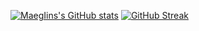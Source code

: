 [![MaegIins's GitHub stats](https://github-readme-stats.vercel.app/api?username=MaegIins&show_icons=true&theme=dracula&bg_color=0d1117&hide_border=true)](https://github.com/anuraghazra/github-readme-stats)
[![GitHub Streak](https://github-readme-streak-stats.herokuapp.com?user=MaegIins&theme=dracula&hide_border=true&date_format=j%20M%5B%20Y%5D&background=0D1117)](https://git.io/streak-stats)
